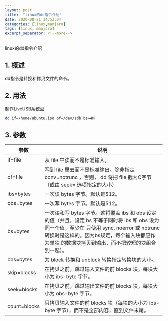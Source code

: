```yaml
---
layout: post
title:  "linux的dd指令介绍"
date: 2020-08-21 14:53:04
categories: [linux,manjaro]
tags: [linux, manjaro]
excerpt_separator: <!--more-->
---
```

linux的dd指令介绍
<!--more-->

## 1. 概述
dd指令是转换和拷贝文件的命令。

## 2. 用法

制作LiveUSB系统盘
```bash
dd if=/home/ubuntu.iso of=/dev/sdb bs=4M
```

## 3. 参数

|参数|说明|
|---|---|
|if=file|从 file 中读而不是标准输入。|
|of=file|写到 file 里去而不是标准输出。除非指定 conv=notrunc ，否则， dd 将把 file 截为O字节（或由 seek= 选项指定的大小）|
|ibs=bytes|一次读 bytes 字节。默认是512。|
|obs=bytes|一次写 bytes 字节。默认是512。|
|bs=bytes|一次读和写 bytes 字节。这将覆盖 ibs 和 obs 设定的值（并且，设定 bs 不等于同时将 ibs 和 obs 设为同一个值，至少在 只使用 sync, noerror 或 notrunc 转换时是这样的。因为bs规定，每个输入块都应作为单独 的数据块拷贝到输出，而不把较短的块组合到一起）。|
|cbs=bytes|为 block 转换和 unblock 转换指定转换块的大小。|
|skip=blocks|在拷贝之前，跳过输入文件的前 blocks 块，每块大小为 ibs-byte 字节。|
|seek=blocks|在拷贝之前，跳过输出文件的前 blocks 块，每块大小为 obs-byte 字节。|
|count=blocks|只拷贝输入文件的前 blocks 块（每块的大小为 ibs-byte 字节），而不是全部内容，直到文件末尾。|